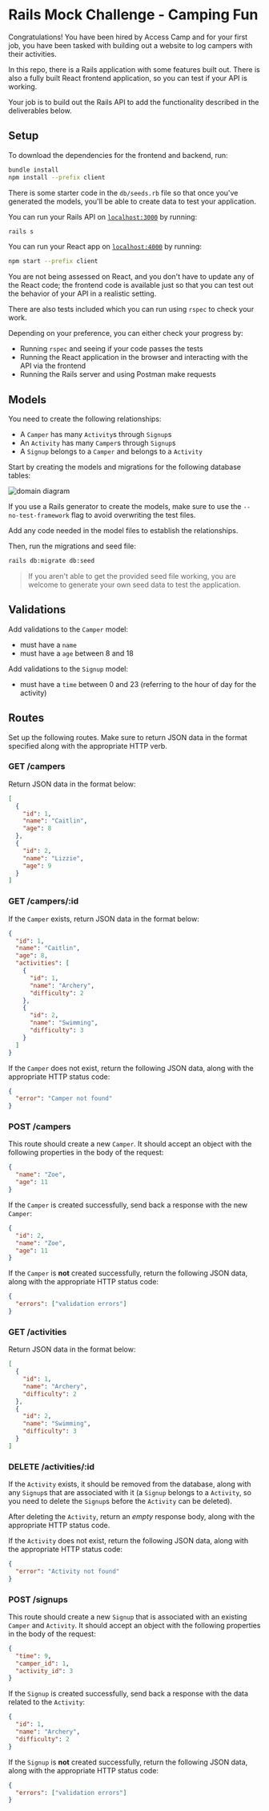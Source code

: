 # Rails Mock Challenge - Camping Fun

Congratulations! You have been hired by Access Camp and for your first job, you
have been tasked with building out a website to log campers with their
activities.

In this repo, there is a Rails application with some features built out. There
is also a fully built React frontend application, so you can test if your API is
working.

Your job is to build out the Rails API to add the functionality described in the
deliverables below.

## Setup

To download the dependencies for the frontend and backend, run:

```sh
bundle install
npm install --prefix client
```

There is some starter code in the `db/seeds.rb` file so that once you've
generated the models, you'll be able to create data to test your application.

You can run your Rails API on [`localhost:3000`](http://localhost:3000) by running:

```sh
rails s
```

You can run your React app on [`localhost:4000`](http://localhost:4000) by running:

```sh
npm start --prefix client
```

You are not being assessed on React, and you don't have to update any of the React
code; the frontend code is available just so that you can test out the behavior
of your API in a realistic setting.

There are also tests included which you can run using `rspec` to check your work.

Depending on your preference, you can either check your progress by:

- Running `rspec` and seeing if your code passes the tests
- Running the React application in the browser and interacting with the API via
  the frontend
- Running the Rails server and using Postman make requests

## Models

You need to create the following relationships:

- A `Camper` has many `Activity`s through `Signup`s
- An `Activity` has many `Camper`s through `Signup`s
- A `Signup` belongs to a `Camper` and belongs to a `Activity`

Start by creating the models and migrations for the following database tables:

![domain diagram](https://curriculum-content.s3.amazonaws.com/phase-4/mock-challenge-camping-fun/diagram.png)

If you use a Rails generator to create the models, make sure to use the
`--no-test-framework` flag to avoid overwriting the test files.

Add any code needed in the model files to establish the relationships.

Then, run the migrations and seed file:

```sh
rails db:migrate db:seed
```

> If you aren't able to get the provided seed file working, you are welcome to
> generate your own seed data to test the application.

## Validations

Add validations to the `Camper` model:

- must have a `name`
- must have a `age` between 8 and 18

Add validations to the `Signup` model:

- must have a `time` between 0 and 23 (referring to the hour of day for the
  activity)

## Routes

Set up the following routes. Make sure to return JSON data in the format
specified along with the appropriate HTTP verb.

### GET /campers

Return JSON data in the format below:

```json
[
  {
    "id": 1,
    "name": "Caitlin",
    "age": 8
  },
  {
    "id": 2,
    "name": "Lizzie",
    "age": 9
  }
]
```

### GET /campers/:id

If the `Camper` exists, return JSON data in the format below:

```json
{
  "id": 1,
  "name": "Caitlin",
  "age": 8,
  "activities": [
    {
      "id": 1,
      "name": "Archery",
      "difficulty": 2
    },
    {
      "id": 2,
      "name": "Swimming",
      "difficulty": 3
    }
  ]
}
```

If the `Camper` does not exist, return the following JSON data, along with
the appropriate HTTP status code:

```json
{
  "error": "Camper not found"
}
```

### POST /campers

This route should create a new `Camper`. It should accept an object with the
following properties in the body of the request:

```json
{
  "name": "Zoe",
  "age": 11
}
```

If the `Camper` is created successfully, send back a response with the new
`Camper`:

```json
{
  "id": 2,
  "name": "Zoe",
  "age": 11
}
```

If the `Camper` is **not** created successfully, return the following JSON data,
along with the appropriate HTTP status code:

```json
{
  "errors": ["validation errors"]
}
```

### GET /activities

Return JSON data in the format below:

```json
[
  {
    "id": 1,
    "name": "Archery",
    "difficulty": 2
  },
  {
    "id": 2,
    "name": "Swimming",
    "difficulty": 3
  }
]
```

### DELETE /activities/:id

If the `Activity` exists, it should be removed from the database, along with
any `Signup`s that are associated with it (a `Signup` belongs
to a `Activity`, so you need to delete the `Signup`s before the
`Activity` can be deleted).

After deleting the `Activity`, return an _empty_ response body, along with the
appropriate HTTP status code.

If the `Activity` does not exist, return the following JSON data, along with
the appropriate HTTP status code:

```json
{
  "error": "Activity not found"
}
```

### POST /signups

This route should create a new `Signup` that is associated with an
existing `Camper` and `Activity`. It should accept an object with the following
properties in the body of the request:

```json
{
  "time": 9,
  "camper_id": 1,
  "activity_id": 3
}
```

If the `Signup` is created successfully, send back a response with the data
related to the `Activity`:

```json
{
  "id": 1,
  "name": "Archery",
  "difficulty": 2
}
```

If the `Signup` is **not** created successfully, return the following JSON data,
along with the appropriate HTTP status code:

```json
{
  "errors": ["validation errors"]
}
```
